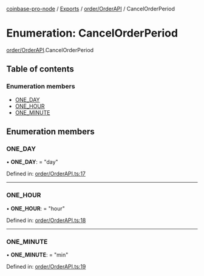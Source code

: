 [coinbase-pro-node](../../README.md) / [Exports](../../modules.md) / [order/OrderAPI](../../modules/order_orderapi.md) / CancelOrderPeriod

# Enumeration: CancelOrderPeriod

[order/OrderAPI](../../modules/order_orderapi.md).CancelOrderPeriod

## Table of contents

### Enumeration members

- [ONE_DAY](orderapi.cancelorderperiod.md#one_day)
- [ONE_HOUR](orderapi.cancelorderperiod.md#one_hour)
- [ONE_MINUTE](orderapi.cancelorderperiod.md#one_minute)

## Enumeration members

### ONE_DAY

• **ONE_DAY**: = "day"

Defined in: [order/OrderAPI.ts:17](https://github.com/bennycode/coinbase-pro-node/blob/3350621/src/order/OrderAPI.ts#L17)

---

### ONE_HOUR

• **ONE_HOUR**: = "hour"

Defined in: [order/OrderAPI.ts:18](https://github.com/bennycode/coinbase-pro-node/blob/3350621/src/order/OrderAPI.ts#L18)

---

### ONE_MINUTE

• **ONE_MINUTE**: = "min"

Defined in: [order/OrderAPI.ts:19](https://github.com/bennycode/coinbase-pro-node/blob/3350621/src/order/OrderAPI.ts#L19)
